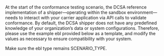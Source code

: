 At the start of the conformance testing scenario, the DCSA reference implementation of a shipper—operating within the
sandbox environment—needs to interact with your carrier application via API calls to validate conformance. By default,
the DCSA shipper does not have any predefined knowledge of your organization’s data or system configurations.
Therefore, please use the example ebl provided below as a template, and modify the values as necessary to ensure
compatibility with your system.

Make sure the ebl type remains SCENARIO_TYPE.